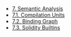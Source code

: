 - [7. Semantic Analysis](./index.md)
- [7.1. Compilation Units](./01-compilation-units/index.md)
- [7.2. Binding Graph](./02-binding-graph/index.md)
- [7.3. Solidity Builtins](./03-solidity-builtins/index.md)
